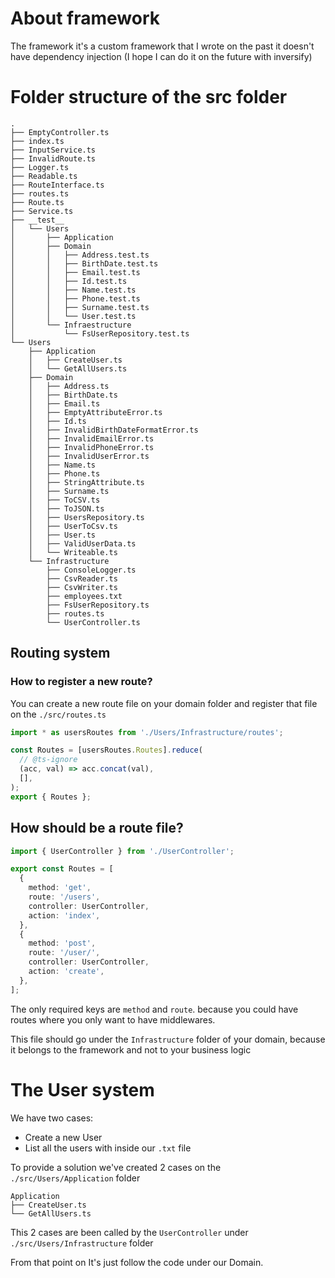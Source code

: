 # About framework
The framework it's a custom framework that I wrote on the past it doesn't have dependency injection (I hope I can do it on the future with inversify)
# Folder structure of the src folder
```
.
├── EmptyController.ts
├── index.ts
├── InputService.ts
├── InvalidRoute.ts
├── Logger.ts
├── Readable.ts
├── RouteInterface.ts
├── routes.ts
├── Route.ts
├── Service.ts
├── __test__
│   └── Users
│       ├── Application
│       ├── Domain
│       │   ├── Address.test.ts
│       │   ├── BirthDate.test.ts
│       │   ├── Email.test.ts
│       │   ├── Id.test.ts
│       │   ├── Name.test.ts
│       │   ├── Phone.test.ts
│       │   ├── Surname.test.ts
│       │   └── User.test.ts
│       └── Infraestructure
│           └── FsUserRepository.test.ts
└── Users
    ├── Application
    │   ├── CreateUser.ts
    │   └── GetAllUsers.ts
    ├── Domain
    │   ├── Address.ts
    │   ├── BirthDate.ts
    │   ├── Email.ts
    │   ├── EmptyAttributeError.ts
    │   ├── Id.ts
    │   ├── InvalidBirthDateFormatError.ts
    │   ├── InvalidEmailError.ts
    │   ├── InvalidPhoneError.ts
    │   ├── InvalidUserError.ts
    │   ├── Name.ts
    │   ├── Phone.ts
    │   ├── StringAttribute.ts
    │   ├── Surname.ts
    │   ├── ToCSV.ts
    │   ├── ToJSON.ts
    │   ├── UsersRepository.ts
    │   ├── UserToCsv.ts
    │   ├── User.ts
    │   ├── ValidUserData.ts
    │   └── Writeable.ts
    └── Infrastructure
        ├── ConsoleLogger.ts
        ├── CsvReader.ts
        ├── CsvWriter.ts
        ├── employees.txt
        ├── FsUserRepository.ts
        ├── routes.ts
        └── UserController.ts
```
## Routing system

### How to register a new route?
You can create a new route file on your domain folder and register that file on the `./src/routes.ts`
```typescript
import * as usersRoutes from './Users/Infrastructure/routes';

const Routes = [usersRoutes.Routes].reduce(
  // @ts-ignore
  (acc, val) => acc.concat(val),
  [],
);
export { Routes };
```

## How should be a route file?
```Typescript
import { UserController } from './UserController';

export const Routes = [
  {
    method: 'get',
    route: '/users',
    controller: UserController,
    action: 'index',
  },
  {
    method: 'post',
    route: '/user/',
    controller: UserController,
    action: 'create',
  },
];
```
The only required keys are `method` and `route`. because you could have routes where you only want to have middlewares.

This file should go under the `Infrastructure` folder of your domain, because it belongs to the framework and not to your business logic

# The User system
We have two cases:
* Create a new User
* List all the users with inside our `.txt` file

To provide a solution we've created 2 cases on the `./src/Users/Application` folder
```
Application
├── CreateUser.ts
└── GetAllUsers.ts
```

This 2 cases are been called by the `UserController` under `./src/Users/Infrastructure` folder

From that point on It's just follow the code under our Domain.




